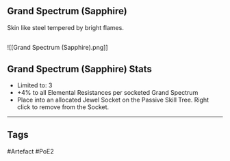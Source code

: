 ## Grand Spectrum (Sapphire)
Skin like steel tempered by bright flames.
##
![[Grand Spectrum (Sapphire).png]]
## Grand Spectrum (Sapphire) Stats
- Limited to: 3
- +4% to all Elemental Resistances per socketed Grand Spectrum
- Place into an allocated Jewel Socket on the Passive Skill Tree. Right click to remove from the Socket.


---
## Tags
#Artefact
#PoE2